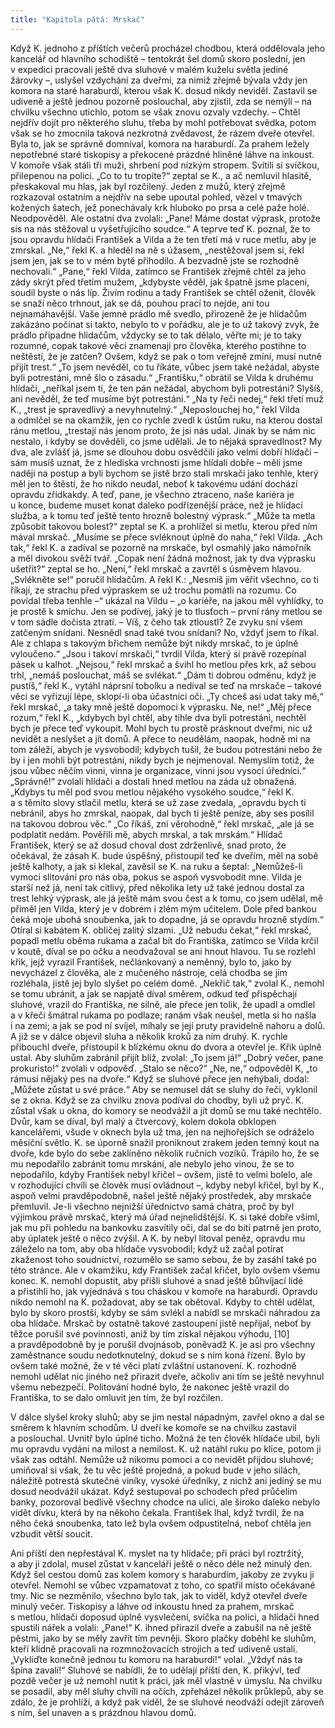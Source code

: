 ```yaml
---
title: "Kapitola pátá: Mrskač"
---
```


Když K. jednoho z příštích večerů procházel chodbou, která oddělovala jeho kancelář od hlavního schodiště – tentokrát šel domů skoro poslední, jen v expedici pracovali ještě dva sluhové v malém kuželu světla jediné žárovky –, uslyšel vzdychání za dveřmi, za nimiž zřejmě bývala vždy jen komora na staré haraburdí, kterou však K. dosud nikdy neviděl.
Zastavil se udiveně a ještě jednou pozorně poslouchal, aby zjistil, zda se nemýlí – na chvilku všechno utichlo, potom se však znovu ozvaly vzdechy. – Chtěl nejdřív dojít pro některého sluhu, třeba by mohl potřebovat svědka, potom však se ho zmocnila taková nezkrotná zvědavost, že rázem dveře otevřel.
Byla to, jak se správně domníval, komora na haraburdí.
Za prahem ležely nepotřebné staré tiskopisy a překocené prázdné hliněné láhve na inkoust.
V komoře však stáli tři muži, shrbení pod nízkým stro­pem.
Svítili si svíčkou, přilepenou na polici.
„Co to tu tropíte?“
zeptal se K., a ač nemluvil hlasitě, přeskakoval mu hlas, jak byl rozčilený.
Jeden z mužů, který zřejmě rozkazoval ostatním a nejdřív na sebe upoutal pohled, vězel v tmavých kožených šatech, jež ponechávaly krk hluboko po prsa a celé paže holé.
Neodpověděl. Ale ostatní dva zvolali: „Pane! Máme dostat výprask, protože sis na nás stěžoval u vyšetřujícího soudce.“
A teprve teď K. poznal, že to jsou opravdu hlídači František a Vilda a že ten třetí má v ruce metlu, aby je zmrskal.
„Ne,“ řekl K. a hleděl na ně s úžasem, „nestěžoval jsem si, řekl jsem jen, jak se to v mém bytě přihodilo.
A bezvadně jste se rozhodně nechovali.“
„Pane,“ řekl Vilda, zatímco se František zřejmě chtěl za jeho zády skrýt před třetím mužem, „kdybyste věděl, jak špatně jsme placeni, soudil byste o nás líp.
Živím rodinu a tady František se chtěl oženit, člověk se snaží něco trhnout, jak se dá, pouhou prací to nejde, ani tou nejnamáhavější.
Vaše jemné prádlo mě svedlo, přirozeně že je hlídačům zakázáno počínat si takto, nebylo to v pořádku, ale je to už takový zvyk, že prádlo připadne hlídačům, vždycky se to tak dělalo, věřte mi; je to taky rozumné, copak takové věci znamenají pro člověka, kterého postihne to neštěstí, že je zatčen? Ovšem, když se pak o tom veřejně zmíní, musí nutně přijít trest.“
„To jsem nevěděl, co tu říkáte, vůbec jsem také nežádal, abyste byli potrestáni, mně šlo o zásadu.“
„Františku,“ obrátil se Vilda k druhému hlídači, „neříkal jsem ti, že ten pán nežádal, abychom byli potrestáni? Slyšíš, ani nevěděl, že teď musíme být potrestáni.“
„Na ty řeči nedej,“
řekl třetí muž K., „trest je spravedlivý a nevyhnutelný.“
„Neposlouchej ho,“ řekl Vilda a odmlčel se na okamžik, jen co rychle zvedl k ústům ruku, na kterou dostal ránu metlou, „trestají nás jenom proto, že jsi nás udal.
Jinak by se nám nic nestalo, i kdyby se dověděli, co jsme udělali.
Je to nějaká spravedlnost? My dva, ale zvlášť já, jsme se dlouhou dobu osvědčili jako velmi dobří hlídači – sám musíš uznat, že z hlediska vrchnosti jsme hlídali dobře – měli jsme naději na postup a byli bychom se jistě brzo stali mrskači jako tenhle, který měl jen to štěstí, že ho nikdo neudal, neboť k takovému udání dochází opravdu zřídkakdy.
A teď, pane, je všechno ztraceno, naše kariéra je u konce, budeme muset konat daleko podřízenější práce, než je hlídací služba, a k tomu teď ještě tento hrozně bolestný výprask.“
„Může ta metla způsobit takovou bolest?“ zeptal se K. a prohlížel si metlu, kterou před ním mával mrskač.
„Musíme se přece svléknout úplně do naha,“ řekl Vilda.
„Ach tak,“ řekl K. a zadíval se pozorně na mrskače, byl osmahlý jako námořník a měl divokou svěží tvář.
„Copak není žádná možnost, jak ty dva výprasku ušetřit?“ zeptal se ho.
„Není,“ řekl mrskač a zavrtěl s úsměvem hlavou.
„Svlékněte se!“ poručil hlídačům.
A řekl K.: „Nesmíš jim věřit všechno, co ti říkají, ze strachu před výpraskem se už trochu pomátli na rozumu.
Co povídal třeba tenhle –“ ukázal na Vildu – „o kariéře, na jakou měl vyhlídky, to je prostě k smíchu.
Jen se podívej, jaký je to tlusťoch – první rány metlou se v tom sádle dočista ztratí. – Víš, z čeho tak ztloustl? Ze zvyku sní všem zatčeným snídani.
Nesnědl snad také tvou snídani? No, vždyť jsem to říkal.
Ale z chlapa s takovým břichem nemůže být nikdy mrskač, to je úplně vyloučeno.“
„Jsou i takoví mrskači,“ tvrdil Vilda, který si právě rozepínal pásek u kalhot.
„Nejsou,“ řekl mrskač a švihl ho metlou přes krk, až sebou trhl, „nemáš poslouchat, máš se svlékat.“
„Dám ti dobrou odměnu, když je pustíš,“
řekl K., vytáhl náprsní tobolku a nedíval se teď na mrskače – takové věci se vyřizují lépe, sklopí-li oba účastníci oči.
„Ty chceš asi udat taky mě,“ řekl mrskač, „a taky mně ještě dopomoci k výprasku.
Ne, ne!“ „Měj přece rozum,“
řekl K., „kdybych byl chtěl, aby tihle dva byli potrestáni, nechtěl bych je přece teď vykoupit.
Mohl bych tu prostě prásknout dveřmi, nic už nevidět a neslyšet a jít domů.
A přece to neudělám, naopak, hodně mi na tom záleží, abych je vysvobodil; kdybych tušil, že budou potrestáni nebo že by i jen mohli být potrestáni, nikdy bych je nejmenoval.
Nemyslím totiž, že jsou vůbec něčím vinni, vinna je organizace, vinni jsou vysocí úředníci.“
„Správně!“ zvolali hlídači a dostali hned metlou na záda už obnažená.
„Kdybys tu měl pod svou metlou nějakého vysokého soudce,“ řekl K. a s těmito slovy stlačil metlu, která se už zase zvedala, „opravdu bych ti nebránil, abys ho zmrskal, naopak, dal bych ti ještě peníze, aby ses posílil na takovou dobrou věc.“
„Co říkáš, zní věrohodně,“ řekl mrskač, „ale já se podplatit nedám.
Pověřili mě, abych mrskal, a tak mrskám.“
Hlídač František, který se až dosud choval dost zdrženlivě, snad proto, že očekával, že zásah K. bude úspěšný, přistoupil teď ke dveřím, měl na sobě ještě kalhoty, a jak si klekal, zavěsil se K. na ruku a šeptal: „Nemůžeš-li vymoci slitování pro nás oba, pokus se aspoň vysvobodit mne.
Vilda je starší než já, není tak citlivý, před několika lety už také jednou dostal za trest lehký výprask, ale já ještě mám svou čest a k tomu, co jsem udělal, mě přiměl jen Vilda, který je v dobrém i zlém mým učitelem.
Dole před bankou čeká moje ubohá snoubenka, jak to dopadne, já se opravdu hrozně stydím.“
Otíral si kabátem K. obličej zalitý slzami.
„Už nebudu čekat,“ řekl mrskač, popadl metlu oběma rukama a začal bít do Františka, zatímco se Vilda krčil v koutě, díval se po očku a neodvažoval se ani hnout hlavou.
Tu se rozlehl křik, jejž vyrazil František, nečlánkovaný a neměnný, bylo to, jako by nevycházel z člověka, ale z mučeného nástroje, celá chodba se jím rozléhala, jistě jej bylo slyšet po celém domě.
„Nekřič tak,“ zvolal K., nemohl se tomu ubránit, a jak se napjatě díval směrem, odkud teď přispěchají sluhové, vrazil do Františka, ne silně, ale přece jen tolik, že upadl a omdlel a v křeči šmátral rukama po podlaze; ranám však neušel, metla si ho našla i na zemi; a jak se pod ní svíjel, míhaly se její pruty pravidelně nahoru a dolů.
A již se v dálce objevil sluha a několik kroků za ním druhý.
K. rychle přibouchl dveře, přistoupil k blízkému oknu do dvora a otevřel je.
Křik úplně ustal.
Aby sluhům zabránil přijít blíž, zvolal: „To jsem já!“ „Dobrý večer, pane prokuristo!“ zvolali v odpověď.
„Stalo se něco?“ „Ne, ne,“ odpověděl K, „to rámusí nějaký pes na dvoře.“
Když se sluhové přece jen nehýbali, dodal: „Můžete zůstat u své práce.“
Aby se nemusel dát se sluhy do řeči, vyklonil se z okna.
Když se za chvilku znova podíval do chodby, byli už pryč.
K. zůstal však u okna, do komory se neodvážil a jít domů se mu také nechtělo.
Dvůr, kam se díval, byl malý a čtvercový, kolem dokola obklopen kancelářemi, všude v oknech byla už tma, jen na nejhořejších se odráželo měsíční světlo.
K. se úporně snažil proniknout zrakem jeden temný kout na dvoře, kde bylo do sebe zaklíněno několik ručních vozíků.
Trápilo ho, že se mu nepodařilo zabránit tomu mrskání, ale nebylo jeho vinou, že se to nepodařilo, kdyby František nebyl křičel – ovšem, jistě to velmi bolelo, ale v rozhodující chvíli se člověk musí ovládnout –, kdyby nebyl křičel, byl by K., aspoň velmi pravděpodobně, našel ještě nějaký prostředek, aby mrskače přemluvil.
Je-li všechno nejnižší úřednictvo samá chátra, proč by byl výjimkou právě mrskač, který má úřad nejne­lidštější.
K. si také dobře všiml, jak mu při pohledu na bankovku zasvítily oči, dal se do bití patrně jen proto, aby úplatek ještě o něco zvýšil.
A K. by nebyl litoval peněz, opravdu mu záleželo na tom, aby oba hlídače vysvobodil; když už začal potírat zkaženost toho soudnictví, rozumělo se samo sebou, že by zasáhl také po této stránce.
Ale v okamžiku, kdy František začal křičet, bylo ovšem všemu konec.
K. nemohl dopustit, aby přišli sluhové a snad ještě bůhvíjací lidé a přistihli ho, jak vyjednává s tou cháskou v komoře na haraburdí.
Opravdu nikdo nemohl na K. požadovat, aby se tak obětoval.
Kdyby to chtěl udělat, bylo by skoro prostší, kdyby se sám svlékl a nabídl se mrskači náhradou za oba hlídače.
Mrskač by ostatně takové zastoupení jistě nepřijal, neboť by těžce porušil své povinnosti, aniž by tím získal nějakou výhodu, \[10\] a pravděpodobně by je porušil dvojnásob, poněvadž K. je asi pro všechny zaměstnance soudu nedotknutelný, dokud se s ním koná řízení.
Bylo by ovšem také možné, že v té věci platí zvláštní ustanovení.
K. rozhodně nemohl udělat nic jiného než přirazit dveře, ačkoliv ani tím se ještě nevyhnul všemu nebezpečí.
Politování hodné bylo, že nakonec ještě vrazil do Františka, to se dalo omluvit jen tím, že byl rozčilen.

V dálce slyšel kroky sluhů; aby se jim nestal nápadným, zavřel okno a dal se směrem k hlavním schodům.
U dveří ke komoře se na chvilku zastavil a poslouchal.
Uvnitř bylo úplné ticho.
Možná že ten člověk hlídače ubil, byli mu opravdu vydáni na milost a nemilost.
K. už natáhl ruku po klice, potom ji však zas odtáhl.
Nemůže už nikomu pomoci a co nevidět přijdou sluhové; umiňoval si však, že tu věc ještě projedná, a pokud bude v jeho silách, náležitě potrestá skutečné viníky, vysoké úředníky, z nichž ani jediný se mu dosud neodvážil ukázat.
Když sestupoval po schodech před průčelím banky, pozoroval bedlivě všechny chodce na ulici, ale široko daleko nebylo vidět dívku, která by na někoho čekala.
František lhal, když tvrdil, že na něho čeká snoubenka, tato lež byla ovšem odpustitelná, neboť chtěla jen vzbudit větší soucit.

Ani příští den nepřestával K. myslet na ty hlídače; při práci byl roztržitý, a aby ji zdolal, musel zůstat v kanceláři ještě o něco déle než minulý den.
Když šel cestou domů zas kolem komory s haraburdím, jakoby ze zvyku ji otevřel.
Nemohl se vůbec vzpamatovat z toho, co spatřil místo očekávané tmy.
Nic se nezměnilo, všechno bylo tak, jak to viděl, když otevřel dveře minulý večer.
Tiskopisy a láhve od inkoustu hned za prahem, mrskač s metlou, hlídači doposud úplně vysvlečení, svíčka na polici, a hlídači hned spustili nářek a volali: „Pane!“ K. ihned přirazil dveře a zabušil na ně ještě pěstmi, jako by se měly zavřít tím pevněji.
Skoro plačky doběhl ke sluhům, kteří klidně pracovali na rozmnožovacích strojích a teď udiveně ustali.
„Vykliďte konečně jednou tu komoru na haraburdí!“ volal.
„Vždyť nás ta špína zavalí!“ Sluhové se nabídli, že to udělají příští den, K. přikývl, teď pozdě večer je už nemohl nutit k práci, jak měl vlastně v úmyslu.
Na chvilku se posadil, aby měl sluhy chvíli na očích, zpřeházel několik průklepů, aby se zdálo, že je prohlíží, a když pak viděl, že se sluhové neodváží odejít zároveň s ním, šel unaven a s prázdnou hlavou domů.
